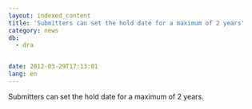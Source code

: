 ```yaml
---
layout: indexed_content
title: 'Submitters can set the hold date for a maximum of 2 years'
category: news
db:
  - dra


date: 2012-03-29T17:13:01
lang: en
---
```


Submitters can set the hold date for a maximum of 2 years.
